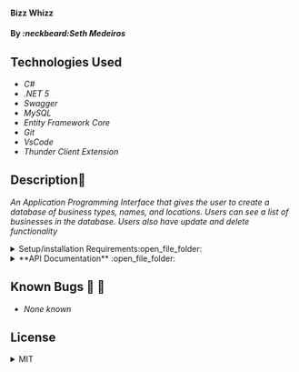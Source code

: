 #### Bizz Whizz

#### By _**:neckbeard:Seth Medeiros**_

## Technologies Used

- _C#_
- _.NET 5_
- _Swagger_
- _MySQL_
- _Entity Framework Core_
- _Git_
- _VsCode_
- _Thunder Client Extension_

## Description:memo:

_An Application Programming Interface that gives the user to create a database of business types, names, and locations. Users can see a list of businesses in the database. Users also have update and delete functionality_

<details>
  <summary>Setup/installation Requirements:open_file_folder:</summary>
  
## Setup and Use

### Prerequisites

- [.NET 5 SDK](https://dotnet.microsoft.com/download/dotnet/5.0)
- A text editor like [VS Code](https://code.visualstudio.com/)
- A command line interface like Terminal or GitBash to run and interact with the console app.
- [Download and install MySQL Workbench](https://dev.mysql.com/downloads/workbench/)

### Installation

1. Clone the repository: `$ git clone https://github.com/Medeirosseth/BizzwhizzApi.Solution`
2. Navigate to the `BizzwhizzApi.Solution/` directory on your computer
3. Open with your preferred text editor to view the code base
4. To run the app:
   - Navigate to `MyProject.Solution/MyProject` in your command line
   - Run the command `dotnet restore` to restore the dependencies that are listed in the .csproj
   - Run the commmand `dotnet build` to build the project and its dependencies into a set of binaries
   - Finally, run the command `dotnet watch run` to run the project!
   - Note: `dotnet watch run` also restores and builds the project, so you can use this single command to start the server
5. **Appsettings:**
   - create a new file in the https://github.com/Medeirosseth/BizzwhizzApi.Solution directory named appsettings.json
   - add the following code to appsettings.json file:
     {
     "Logging": {
     "LogLevel": {
     "Default": "Warning"
     }
     },
     "AllowedHosts": "\*",
     "ConnectionStrings": {
     "DefaultConnection": "Server=localhost;Port=3306;database=NAMEOFDATABASEHERE;uid=root;pwd=PASSWORDHERE;"
     }
     }
   - Change NAMEOFDATABASEHERE to your desired name of database. Replace PASSWORDHERE with relevent MySQL password (set at installation of MySQL)
6. **Database**

   - Navigate to `https://github.com/Medeirosseth/BizzwhizzApi.Solution`
     using the MacOS Terminal or Windows Powershell (e.g. cd Dhttps://github.com/Medeirosseth/BizzwhizzApi.Solution)
   - Run the Command `dotnet ef database add migrations Initial` followed by `dotnet database update` to genereate the database through Entity FrameWork Core

7. **Launching the API**
_ Navigate to `https://github.com/Medeirosseth/BizzwhizzApi.Solution`
using the MacOS Terminal or Windows Powershell (e.g. cd Dhttps://github.com/Medeirosseth/BizzwhizzApi.Solution)
_ Run the command `dotnet watch run` to ch access in browser, thunder client, or postman
</details>
<details>
  <summary>**API Documentation** :open_file_folder:</summary>

Explore BizzWhizz API endpoints in Vscodes extension Thunder Client or browser.

## Using Swagger Documentation

to explore the BizzWhizz API with NSwag, launch the project using `dotnet watch run` with Terminal or PowerShell. The first page to appear will be: http://localhost:5000/swagger

**Endpoints**
GET - /api​/Businesses
POST - ​/api​/Businesses
GET - ​/api​/Businesses​/{id}
DELETE - /api​/Businesses​/{id}
PUT - /api​/Businesses​/id

**Sample JSON Response**
{
"businessId": 0,
"businessType": "string",
"businessName": "string",
"businessLocation": "string",
"rating": 0
}

</details>

## Known Bugs :no_entry_sign: :bug:

- _None known_

## License

<details>
  <summary>MIT</summary>
Copyright <2021> <Seth Medeiros>

Permission is hereby granted, free of charge, to any person obtaining a copy of this software and associated documentation files (the "Software"), to deal in the Software without restriction, including without limitation the rights to use, copy, modify, merge, publish, distribute, sublicense, and/or sell copies of the Software, and to permit persons to whom the Software is furnished to do so, subject to the following conditions:

The above copyright notice and this permission notice shall be included in all copies or substantial portions of the Software.

THE SOFTWARE IS PROVIDED "AS IS", WITHOUT WARRANTY OF ANY KIND, EXPRESS OR IMPLIED, INCLUDING BUT NOT LIMITED TO THE WARRANTIES OF MERCHANTABILITY, FITNESS FOR A PARTICULAR PURPOSE AND NONINFRINGEMENT. IN NO EVENT SHALL THE AUTHORS OR COPYRIGHT HOLDERS BE LIABLE FOR ANY CLAIM, DAMAGES OR OTHER LIABILITY, WHETHER IN AN ACTION OF CONTRACT, TORT OR OTHERWISE, ARISING FROM, OUT OF OR IN CONNECTION WITH THE SOFTWARE OR THE USE OR OTHER DEALINGS IN THE SOFTWARE.

</details>
